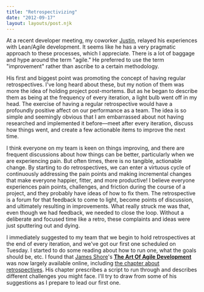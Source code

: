 ```yaml
---
title: "Retrospectivizing"
date: "2012-09-17"
layout: layouts/post.njk
---
```


At a recent developer meeting, my coworker [Justin](http://twitter.com/justinpihony), relayed his experiences with Lean/Agile development. It seems like he has a very pragmatic approach to these processes, which I appreciate. There is a lot of baggage and hype around the term "agile." He preferred to use the term "improvement" rather than ascribe to a certain methodology.

His first and biggest point was promoting the concept of having regular retrospectives. I've long heard about these, but my notion of them was more the idea of holding project post-mortems. But as he began to describe them as being at the frequency of every iteration, a light bulb went off in my head. The exercise of having a regular retrospective would have a profoundly positive affect on our performance as a team. The idea is so simple and seemingly obvious that I am embarrassed about not having researched and implemented it before—meet after every iteration, discuss how things went, and create a few actionable items to improve the next time.

I think everyone on my team is keen on things improving, and there are frequent discussions about how things can be better, particularly when we are experiencing pain. But often times, there is no tangible, actionable change. By starting to do retrospectives, we can enter a virtuous cycle of continuously addressing the pain points and making incremental changes that make everyone happier, fitter, and more productive! I believe everyone experiences pain points, challenges, and friction during the course of a project, and they probably have ideas of how to fix them. The retrospective is a forum for that feedback to come to light, become points of discussion, and ultimately resulting in improvements. What really struck me was that, even though we had feedback, we needed to close the loop. Without a deliberate and focused time like a retro, these complaints and ideas were just sputtering out and dying.

I immediately suggested to my team that we begin to hold retrospectives at the end of every iteration, and we've got our first one scheduled on Tuesday. I started to do some reading about how to run one, what the goals should be, etc. I found that [James Shore](http://jamesshore.com/)'s [**The Art Of Agile Development**](http://jamesshore.com/Agile-Book) was now largely available online, including [the chapter about retrospectives](http://jamesshore.com/Agile-Book/retrospectives.html). His chapter prescribes a script to run through and describes different challenges you might face. I'll try to draw from some of his suggestions as I prepare to lead our first one.
